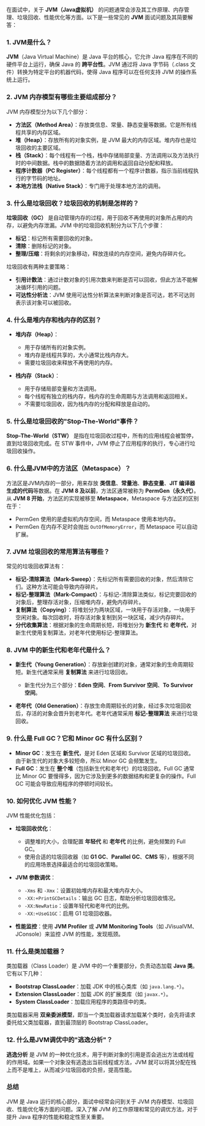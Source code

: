 在面试中，关于 **JVM（Java虚拟机）** 的问题通常会涉及其工作原理、内存管理、垃圾回收、性能优化等方面。以下是一些常见的 **JVM** 面试问题及其简要解答：

### 1. **JVM是什么？**

**JVM**（Java Virtual Machine）是 Java 平台的核心，它允许 Java 程序在不同的硬件平台上运行，确保 Java 的 **跨平台性**。JVM 通过将 Java 字节码（.class 文件）转换为特定平台的机器代码，使得 Java 程序可以在任何支持 JVM 的操作系统上运行。

### 2. **JVM 内存模型有哪些主要组成部分？**

JVM 内存模型分为以下几个部分：

- **方法区（Method Area）**：存放类信息、常量、静态变量等数据。它是所有线程共享的内存区域。
- **堆（Heap）**：存放所有的对象实例，是 JVM 最大的内存区域。堆内存也是垃圾回收的主要区域。
- **栈（Stack）**：每个线程有一个栈，栈中存储局部变量、方法调用以及方法执行时的中间数据。栈中的数据随着方法的调用和返回自动分配和释放。
- **程序计数器（PC Register）**：每个线程都有一个程序计数器，指示当前线程执行的字节码的地址。
- **本地方法栈（Native Stack）**：专门用于处理本地方法的调用。

### 3. **什么是垃圾回收？垃圾回收的机制是怎样的？**

**垃圾回收（GC）** 是自动管理内存的过程，用于回收不再使用的对象所占用的内存，以避免内存泄漏。JVM 中的垃圾回收机制分为以下几个步骤：

- **标记**：标记所有需要回收的对象。
- **清除**：删除标记的对象。
- **整理/压缩**：将剩余的对象移动，释放连续的内存空间，避免内存碎片化。

垃圾回收有两种主要策略：

- **引用计数法**：通过计数对象的引用次数来判断是否可以回收，但此方法不能解决循环引用的问题。
- **可达性分析法**：JVM 使用可达性分析算法来判断对象是否可达，若不可达则表示该对象可以被回收。

### 4. **什么是堆内存和栈内存的区别？**

- **堆内存（Heap）**：
    
    - 用于存储所有的对象实例。
    - 堆内存是线程共享的，大小通常比栈内存大。
    - 需要垃圾回收来释放不再使用的内存。
- **栈内存（Stack）**：
    
    - 用于存储局部变量和方法调用。
    - 每个线程有独立的栈内存，栈内存的生命周期与方法调用和返回相关。
    - 不需要垃圾回收，因为栈内存的分配和释放是自动的。

### 5. **什么是垃圾回收的"Stop-The-World"事件？**

**Stop-The-World（STW）** 是指在垃圾回收过程中，所有的应用线程会被暂停，直到垃圾回收完成。在 STW 事件中，JVM 停止了应用程序的执行，专心进行垃圾回收操作。

### 6. **什么是JVM中的方法区（Metaspace）？**

方法区是JVM内存的一部分，用来存放 **类信息**、**常量池**、**静态变量**、**JIT 编译器生成的代码**等数据。在 **JVM 8 及以前**，方法区通常被称为 **PermGen（永久代）**。从 **JVM 8 开始**，方法区的实现被移至 **Metaspace**，Metaspace 与方法区的区别在于：

- PermGen 使用的是虚拟机内存空间，而 Metaspace 使用本地内存。
- PermGen 在内存不足时会抛出 `OutOfMemoryError`，而 Metaspace 可以自动扩展。

### 7. **JVM 垃圾回收的常用算法有哪些？**

常见的垃圾回收算法有：

- **标记-清除算法（Mark-Sweep）**：先标记所有需要回收的对象，然后清除它们。这种方法可能会导致内存碎片。
- **标记-整理算法（Mark-Compact）**：与标记-清除算法类似，标记完要回收的对象后，整理存活对象，压缩堆内存，避免内存碎片。
- **复制算法（Copying）**：将堆划分为两块区域，一块用于存活对象，一块用于空闲对象。每次回收时，将存活对象复制到另一块区域，减少内存碎片。
- **分代收集算法**：根据对象的生命周期长短，将堆划分为 **新生代** 和 **老年代**，对新生代使用复制算法，对老年代使用标记-整理算法。

### 8. **JVM 中的新生代和老年代是什么？**

- **新生代（Young Generation）**：存放新创建的对象，通常对象的生命周期较短。新生代通常采用 **复制算法** 来进行垃圾回收。
    
    - 新生代分为三个部分：**Eden 空间**、**From Survivor 空间**、**To Survivor 空间**。
- **老年代（Old Generation）**：存放生命周期较长的对象，经过多次垃圾回收后，存活的对象会晋升到老年代。老年代通常采用 **标记-整理算法** 来进行垃圾回收。
    

### 9. **什么是 Full GC？它和 Minor GC 有什么区别？**

- **Minor GC**：发生在 **新生代**，是对 Eden 区域和 Survivor 区域的垃圾回收。由于新生代的对象大多较短命，所以 Minor GC 会频繁发生。
- **Full GC**：发生在 **整个堆**（包括新生代和老年代）的垃圾回收。Full GC 通常比 Minor GC 要慢得多，因为它涉及到更多的数据结构和更复杂的操作。Full GC 可能会导致应用程序的停顿时间较长。

### 10. **如何优化 JVM 性能？**

JVM 性能优化包括：

- **垃圾回收优化**：
    
    - 调整堆的大小，合理配置 **年轻代** 和 **老年代** 的比例，避免频繁的 Full GC。
    - 使用合适的垃圾回收器（如 **G1 GC**、**Parallel GC**、**CMS** 等），根据不同的应用场景选择最适合的垃圾回收策略。
- **JVM 参数调优**：
    
    - `-Xms` 和 `-Xmx`：设置初始堆内存和最大堆内存大小。
    - `-XX:+PrintGCDetails`：输出 GC 日志，帮助分析垃圾回收情况。
    - `-XX:NewRatio`：设置年轻代和老年代的比例。
    - `-XX:+UseG1GC`：启用 G1 垃圾回收器。
- **性能监控**：使用 **JVM Profiler** 或 **JVM Monitoring Tools**（如 JVisualVM、JConsole）来监控 JVM 的性能，发现瓶颈。
    

### 11. **什么是类加载器？**

类加载器（Class Loader）是 JVM 中的一个重要部分，负责动态加载 **Java 类**。它有以下几种：

- **Bootstrap ClassLoader**：加载 JDK 中的核心类库（如 `java.lang.*`）。
- **Extension ClassLoader**：加载 JDK 的扩展类库（如 `javax.*`）。
- **System ClassLoader**：加载应用程序的类路径中的类。

类加载器采用 **双亲委派模型**，即当一个类加载器请求加载某个类时，会先将请求委托给父类加载器，直到最顶层的 Bootstrap ClassLoader。

### 12. **什么是JVM调优中的"逃逸分析"？**

**逃逸分析** 是 JVM 的一种优化技术，用于判断对象的引用是否会逃出方法或线程的作用域。如果一个对象没有逃逸出当前线程或方法，JVM 就可以将其分配在栈上而不是堆上，从而减少垃圾回收的负担，提高性能。

### 总结

JVM 是 Java 运行的核心部分，面试中经常会问到关于 JVM 内存模型、垃圾回收、性能优化等方面的问题。深入了解 JVM 的工作原理和常见的调优方法，对于提升 Java 程序的性能和稳定性至关重要。